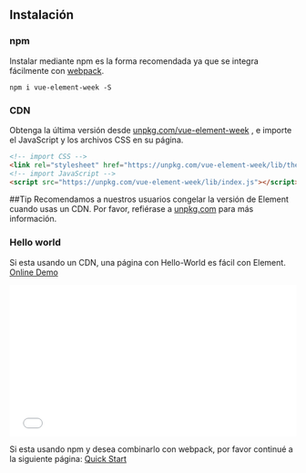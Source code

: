 ## Instalación

### npm

Instalar mediante npm es la forma recomendada ya que se integra fácilmente con [webpack](https://webpack.js.org/).

```shell
npm i vue-element-week -S
```

### CDN

Obtenga la última versión desde [unpkg.com/vue-element-week](https://unpkg.com/vue-element-week/) , e importe el JavaScript y los archivos CSS en su página.

```html
<!-- import CSS -->
<link rel="stylesheet" href="https://unpkg.com/vue-element-week/lib/theme-chalk/index.css">
<!-- import JavaScript -->
<script src="https://unpkg.com/vue-element-week/lib/index.js"></script>
```

##Tip
Recomendamos a nuestros usuarios congelar la versión de Element cuando usas un CDN. Por favor, refiérase a [unpkg.com](https://unpkg.com) para más información.

### Hello world

Si esta usando un CDN, una página con Hello-World es fácil con Element. [Online Demo](https://codepen.io/ziyoung/pen/rRKYpd)

<iframe height="265" style="width: 100%;" scrolling="no" title="Element demo" src="//codepen.io/ziyoung/embed/rRKYpd/?height=265&theme-id=light&default-tab=html,result" frameborder="no" allowtransparency="true" allowfullscreen="true">
  See the Pen <a href='https://codepen.io/ziyoung/pen/rRKYpd/'>Element demo</a> by hetech
  (<a href='https://codepen.io/ziyoung'>@ziyoung</a>) on <a href='https://codepen.io'>CodePen</a>.
</iframe>

Si esta usando npm y desea combinarlo con webpack, por favor continué a la siguiente página: [Quick Start](/#/es/component/quickstart)
